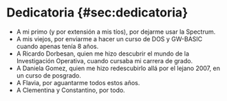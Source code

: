 # Dedicatoria {#sec:dedicatoria}

* A mi primo (y por extensión a mis tíos), por dejarme usar la Spectrum.
* A mis viejos, por enviarme a hacer un curso de DOS y GW-BASIC cuando apenas tenía 8 años.
* A Ricardo Dorbesan, quien me hizo descubrir el mundo de la Investigación Operativa, cuando cursaba mi carrera de grado.
* A Daniela Gomez, quien me hizo redescubirlo allá por el lejano 2007, en un curso de posgrado.
* A Flavia, por aguantarme todos estos años.
* A Clementina y Constantino, por todo.

